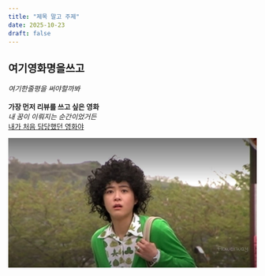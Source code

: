 ```yaml
---
title: "제목 말고 주제"
date: 2025-10-23
draft: false
---
```


## 여기영화명을쓰고
*여기한줄평을 써야할까봐*
<br><br>
**가장 먼저 리뷰를 쓰고 싶은 영화**</br>
*내 꿈이 이뤄지는 순간이었거든*</br>
<u>내가 처음 담당했던 영화야</u></br>

![스틸컷](cinema01.jpg)